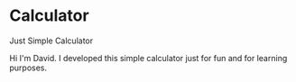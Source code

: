 # Calculator
Just Simple Calculator

Hi I'm David. I developed this simple calculator just for fun and for learning purposes.
